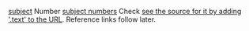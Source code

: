 [subject][reference text]
Number [subject numbers][1]
Check [see the source for it by adding '.text' to the URL][src].
Reference links follow later.

[reference text]: https://www.mozilla.org
[1]: http://slashdot.org
[link text itself]: http://www.reddit.com
  [src]: /projects/markdown/syntax.text
